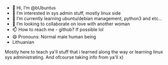 - 👋 Hi, I’m @bUbuntus
- 👀 I’m interested in sys admin stuff, mostly linux side
- 🌱 I’m currently learning ubuntu/debian management, python3 and etc...
- 💞️ I’m looking to collaborate on love with another woman
- 📫 How to reach me - github? If possible lol
- 😄 Pronouns: Normal male human being
- Lithuanian

Mostly here to teach ya'll stuff that i learned along the way or learning linux sys administrating.
      And ofcourse taking info from ya'll x)



<!---
bUbuntus/bUbuntus is a ✨ special ✨ repository because its `README.md` (this file) appears on your GitHub profile.
You can click the Preview link to take a look at your changes.
--->
